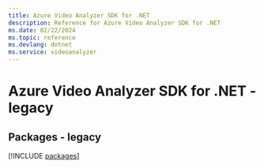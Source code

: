 ```yaml
---
title: Azure Video Analyzer SDK for .NET
description: Reference for Azure Video Analyzer SDK for .NET
ms.date: 02/22/2024
ms.topic: reference
ms.devlang: dotnet
ms.service: videoanalyzer
---
```

# Azure Video Analyzer SDK for .NET - legacy
## Packages - legacy
[!INCLUDE [packages](video-analyzer-index.md)]